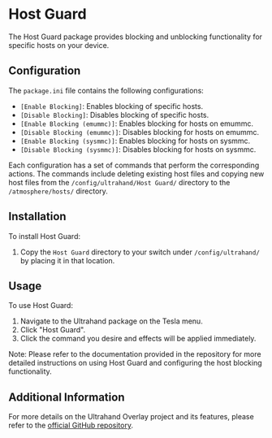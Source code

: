 # Host Guard

The Host Guard package provides blocking and unblocking functionality for specific hosts on your device.

## Configuration

The `package.ini` file contains the following configurations:

- `[Enable Blocking]`: Enables blocking of specific hosts.
- `[Disable Blocking]`: Disables blocking of specific hosts.
- `[Enable Blocking (emummc)]`: Enables blocking for hosts on emummc.
- `[Disable Blocking (emummc)]`: Disables blocking for hosts on emummc.
- `[Enable Blocking (sysmmc)]`: Enables blocking for hosts on sysmmc.
- `[Disable Blocking (sysmmc)]`: Disables blocking for hosts on sysmmc.

Each configuration has a set of commands that perform the corresponding actions. The commands include deleting existing host files and copying new host files from the `/config/ultrahand/Host Guard/` directory to the `/atmosphere/hosts/` directory.

## Installation

To install Host Guard:

1. Copy the `Host Guard` directory to your switch under `/config/ultrahand/` by placing it in that location.

## Usage

To use Host Guard:

1. Navigate to the Ultrahand package on the Tesla menu.
2. Click "Host Guard".
3. Click the command you desire and effects will be applied immediately.

Note: Please refer to the documentation provided in the repository for more detailed instructions on using Host Guard and configuring the host blocking functionality.

## Additional Information

For more details on the Ultrahand Overlay project and its features, please refer to the [official GitHub repository](https://github.com/ppkantorski/Ultrahand-Overlay).
